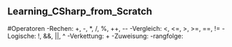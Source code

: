 ## Learning_CSharp_from_Scratch

#Operatoren
-Rechen: +, -, *, /, %, ++, --
-Vergleich: <, <=, >, >=, ==, !=
-Logische: !, &&, ||, ^
-Verkettung: +
-Zuweisung: 
-rangfolge: 
